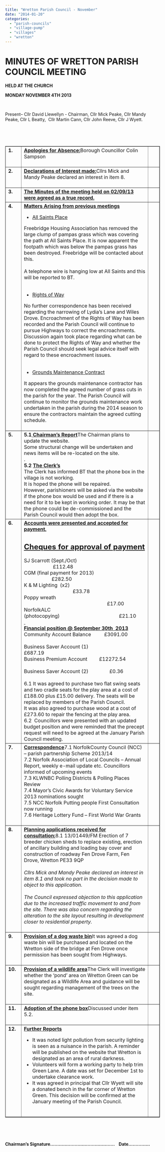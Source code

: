 ```yaml
---
title: "Wretton Parish Council - November"
date: "2014-01-20"
categories: 
  - "parish-councils"
  - "village-pump"
  - "villages"
  - "wretton"
---
```


# MINUTES OF WRETTON PARISH COUNCIL MEETING

**HELD AT THE CHURCH**

**MONDAY NOVEMBER 4TH 2013**

 

Present– Cllr David Llewellyn - Chairman, Cllr Mick Peake, Cllr Mandy Peake, Cllr L Beatty,  Cllr Martin Cann, Cllr John Reeve, Cllr J Wyett.

 

 

<table width="671" border="1" cellspacing="0" cellpadding="0"><tbody><tr><td valign="top" width="57"><b>1.</b></td><td valign="top" width="567"><b><span style="text-decoration: underline;">Apologies</span></b><b><span style="text-decoration: underline;"> for Absence:</span></b>Borough Councillor Colin Sampson<div></div>&nbsp;</td><td valign="top" width="48">&nbsp;</td></tr><tr><td valign="top" width="57"><b>2.</b></td><td valign="top" width="567"><b><span style="text-decoration: underline;">Declarations of Interest made:</span></b>Cllrs Mick and Mandy Peake declared an interest in item 8.<div></div>&nbsp;</td><td valign="top" width="48">&nbsp;</td></tr><tr><td valign="top" width="57"><b>3.</b></td><td valign="top" width="567"><b><span style="text-decoration: underline;">The Minutes of the meeting held on 02/09/13 were agreed as a true record.</span></b>&nbsp;</td><td valign="top" width="48">&nbsp;</td></tr><tr><td valign="top" width="57"><b>4.</b></td><td valign="top" width="567"><b><span style="text-decoration: underline;">Matters Arising from previous meetings</span></b>&nbsp;<ul><li><span style="text-decoration: underline;">All </span><span style="text-decoration: underline;">Saints Place</span></li></ul>Freebridge Housing Association has removed the large clump of pampas grass which was covering the path at All Saints Place. It is now apparent the footpath which was below the pampas grass has been destroyed. Freebridge will be contacted about this.<div></div>&nbsp;<div></div>A telephone wire is hanging low at All Saints and this will be reported to BT.<div></div>&nbsp;<ul><li><span style="text-decoration: underline;">Rights of Way</span></li></ul>No further correspondence has been received regarding the narrowing of Lydia’s Lane and Wiles Drove. Encroachment of the Rights of Way has been recorded and the Parish Council will continue to pursue Highways to correct the encroachments.<div></div>Discussion again took place regarding what can be done to protect the Rights of Way and whether the Parish Council should seek legal advice itself with regard to these encroachment issues.<div></div>&nbsp;<ul><li><span style="text-decoration: underline;">Grounds Maintenance Contract</span></li></ul>It appears the grounds maintenance contractor has now completed the agreed number of grass cuts in the parish for the year. The Parish Council will continue to monitor the grounds maintenance work undertaken in the parish during the 2014 season to ensure the contractors maintain the agreed cutting schedule.<div></div>&nbsp;</td><td valign="top" width="48">&nbsp;&nbsp;<div></div>&nbsp;<div></div>&nbsp;<div></div>&nbsp;<div></div>&nbsp;<div></div>&nbsp;<div></div>&nbsp;<div></div>&nbsp;<div></div>&nbsp;<div></div>&nbsp;<div></div>&nbsp;<div></div>&nbsp;<div></div>&nbsp;<div></div>&nbsp;<div></div>&nbsp;<div></div>&nbsp;<div></div>&nbsp;<div></div>&nbsp;<div></div>&nbsp;</td></tr><tr><td valign="top" width="57"><b>5.</b></td><td valign="top" width="567"><b>5.1<span style="text-decoration: underline;"> Chairman’s Report</span></b>The Chairman plans to update the website.<div></div>Some structural change will be undertaken and news items will be re-located on the site.<div></div>.<div></div><b>5.2 <span style="text-decoration: underline;">The </span></b><b><span style="text-decoration: underline;">Clerk</span></b><b><span style="text-decoration: underline;">’s</span></b><div></div>The Clerk has informed BT that the phone box in the village is not working.<div></div>It is hoped the phone will be repaired.<div></div>However, parishioners will be asked via the website if the phone box would be used and if there is a need for it to be kept in working order. It may be that the phone could be de-commissioned and the Parish Council would then adopt the box.</td><td valign="top" width="48">&nbsp;&nbsp;<div></div>&nbsp;<div></div>&nbsp;<div></div>&nbsp;<div></div>&nbsp;<div></div>&nbsp;<div></div>&nbsp;<div></div>&nbsp;<div></div>&nbsp;</td></tr><tr><td valign="top" width="57"><b>6.</b></td><td valign="top" width="567"><b><span style="text-decoration: underline;">Accounts were presented and accepted for payment.</span></b><h2><span style="text-decoration: underline;">Cheques for approval of payment</span></h2>SJ Scarrott (Sept./Oct)&nbsp;&nbsp;&nbsp;&nbsp;&nbsp;&nbsp;&nbsp;&nbsp; &nbsp;&nbsp;&nbsp;&nbsp;&nbsp;&nbsp;&nbsp;&nbsp;&nbsp;&nbsp;&nbsp; &nbsp;&nbsp;&nbsp;&nbsp;&nbsp;&nbsp;&nbsp;&nbsp;&nbsp; &nbsp;&nbsp;&nbsp;&nbsp;&nbsp;&nbsp;&nbsp;&nbsp;&nbsp;&nbsp;&nbsp;&nbsp;&nbsp;&nbsp;&nbsp;&nbsp;&nbsp;&nbsp;&nbsp;&nbsp;&nbsp;&nbsp;£112.48<div></div>CGM (final payment for 2013)&nbsp;&nbsp;&nbsp;&nbsp;&nbsp;&nbsp;&nbsp;&nbsp;&nbsp;&nbsp;&nbsp;&nbsp;&nbsp;&nbsp;&nbsp;&nbsp;&nbsp; &nbsp;&nbsp;&nbsp;&nbsp;&nbsp;&nbsp;&nbsp;&nbsp;&nbsp;&nbsp;&nbsp;&nbsp;&nbsp;&nbsp;&nbsp;&nbsp;&nbsp;&nbsp;&nbsp;&nbsp;&nbsp;£282.50 &nbsp;&nbsp;&nbsp;&nbsp;&nbsp;&nbsp;&nbsp;&nbsp;&nbsp;&nbsp;&nbsp;&nbsp;&nbsp;&nbsp;&nbsp;&nbsp;&nbsp;&nbsp;&nbsp;&nbsp;&nbsp;&nbsp;&nbsp;&nbsp;&nbsp;&nbsp;&nbsp;&nbsp;<div></div>K &amp; M Lighting &nbsp;(x2)&nbsp;&nbsp;&nbsp;&nbsp;&nbsp;&nbsp;&nbsp;&nbsp;&nbsp;&nbsp;&nbsp;&nbsp;&nbsp;&nbsp;&nbsp;&nbsp;&nbsp;&nbsp;&nbsp; &nbsp;&nbsp;&nbsp;&nbsp;&nbsp;&nbsp;&nbsp;&nbsp;&nbsp;&nbsp;&nbsp;&nbsp;&nbsp;&nbsp;&nbsp;&nbsp;&nbsp;&nbsp;&nbsp;&nbsp;&nbsp;&nbsp;&nbsp;&nbsp;&nbsp;&nbsp;&nbsp;&nbsp;&nbsp;&nbsp;&nbsp;&nbsp;&nbsp;&nbsp;&nbsp;&nbsp;&nbsp;£33.78<div></div>Poppy wreath&nbsp;&nbsp; &nbsp;&nbsp;&nbsp;&nbsp;&nbsp;&nbsp;&nbsp;&nbsp;&nbsp;&nbsp;&nbsp;&nbsp;&nbsp;&nbsp;&nbsp;&nbsp;&nbsp;&nbsp;&nbsp;&nbsp;&nbsp;&nbsp;&nbsp;&nbsp;&nbsp;&nbsp;&nbsp;&nbsp;&nbsp;&nbsp;&nbsp;&nbsp;&nbsp;&nbsp;&nbsp;&nbsp;&nbsp;&nbsp;&nbsp;&nbsp;&nbsp;&nbsp;&nbsp;&nbsp;&nbsp;&nbsp;&nbsp;&nbsp;&nbsp;&nbsp;&nbsp;&nbsp;&nbsp;&nbsp;&nbsp;&nbsp;&nbsp;&nbsp;&nbsp;&nbsp;&nbsp;&nbsp;&nbsp;£17.00<div></div>NorfolkALC (photocopying)&nbsp;&nbsp;&nbsp;&nbsp;&nbsp;&nbsp;&nbsp;&nbsp;&nbsp;&nbsp;&nbsp;&nbsp;&nbsp;&nbsp;&nbsp;&nbsp;&nbsp;&nbsp;&nbsp;&nbsp;&nbsp;&nbsp;&nbsp;&nbsp;&nbsp;&nbsp;&nbsp;&nbsp;&nbsp;&nbsp;&nbsp;&nbsp;&nbsp;&nbsp;&nbsp;&nbsp;&nbsp;&nbsp;&nbsp;&nbsp;&nbsp;&nbsp;&nbsp;&nbsp; £21.10<div></div><b><span style="text-decoration: underline;">&nbsp;</span></b><div></div><b><span style="text-decoration: underline;">Financial position @ September 30th &nbsp;2013</span></b><div></div>Community Account Balance&nbsp;&nbsp;&nbsp;&nbsp;&nbsp;&nbsp;&nbsp;&nbsp;&nbsp; £3091.00&nbsp;&nbsp;&nbsp;&nbsp;&nbsp;&nbsp; &nbsp;&nbsp;&nbsp;&nbsp;&nbsp;&nbsp;&nbsp;&nbsp;<div></div>Business Saver Account (1)&nbsp;&nbsp;&nbsp;&nbsp;&nbsp;&nbsp;&nbsp;&nbsp;&nbsp;&nbsp;&nbsp; £687.19&nbsp;&nbsp;&nbsp;&nbsp;&nbsp;&nbsp;&nbsp;&nbsp;&nbsp;&nbsp;&nbsp;&nbsp;&nbsp;&nbsp;&nbsp;&nbsp;&nbsp;&nbsp;&nbsp;&nbsp;&nbsp;&nbsp;&nbsp;&nbsp;&nbsp; &nbsp;<div></div>Business Premium Account &nbsp;&nbsp;&nbsp;&nbsp;&nbsp;&nbsp;&nbsp;&nbsp;£12272.54&nbsp;&nbsp;&nbsp;&nbsp;&nbsp;&nbsp;&nbsp; &nbsp;&nbsp;&nbsp;&nbsp;&nbsp; &nbsp;<div></div>Business Saver Account (2)&nbsp;&nbsp;&nbsp;&nbsp;&nbsp;&nbsp;&nbsp;&nbsp;&nbsp;&nbsp;&nbsp;&nbsp;&nbsp; &nbsp;&nbsp;£0.36&nbsp;<div></div>&nbsp;<div></div>6.1 It was agreed to purchase two flat swing seats and two cradle seats for the play area at a cost of £188.00 plus £15.00 delivery. The seats will be replaced by members of the Parish Council.<div></div>It was also agreed to purchase wood at a cost of £273.60 to repair the fencing at the play area.<div></div>6.2&nbsp; Councillors were presented with an updated budget position and were reminded that the precept request will need to be agreed at the January Parish Council meeting.</td><td valign="top" width="48">&nbsp;&nbsp;<div></div>&nbsp;<div></div>&nbsp;<div></div>&nbsp;<div></div>&nbsp;<div></div>&nbsp;<div></div>&nbsp;<div></div>&nbsp;<div></div>&nbsp;<div></div>&nbsp;<div></div>&nbsp;</td></tr><tr><td valign="top" width="57"><b>7.</b></td><td valign="top" width="567"><b><span style="text-decoration: underline;">Correspondence</span></b>7.1 NorfolkCounty Council (NCC) – parish partnership Scheme 2013/14<div></div>7.2 Norfolk Association of Local Councils – Annual Report, weekly e-mail update etc. Councillors informed of upcoming events<div></div>7.3 KLWNBC Polling Districts &amp; Polling Places Review<div></div>7.4 Mayor’s Civic Awards for Voluntary Service 2013 nominations sought<div></div>7.5 NCC Norfolk Putting people First Consultation now running<div></div>7.6 Heritage Lottery Fund – First World War Grants<div></div>&nbsp;</td><td valign="top" width="48">&nbsp;</td></tr><tr><td valign="top" width="57"><b>8.</b></td><td valign="top" width="567"><b><span style="text-decoration: underline;">Planning applications received for consultation:</span></b>8.1 13/01449/FM Erection of 7 breeder chicken sheds to replace existing, erection of ancillary building and loading bay cover and construction of roadway Fen Drove Farm, Fen Drove, Wretton PE33 9QP<div></div>&nbsp;<div></div><i>Cllrs Mick and Mandy Peake declared an interest in item 8.1 and took no part in the decision made to object to this application.</i><div></div>&nbsp;<div></div><i>The Council expressed objection to this application due to the increased traffic movement to and from the site. There was also concern regarding the alteration to the site layout resulting in development closer to residential property.</i><div></div><em>&nbsp;</em></td><td valign="top" width="48">&nbsp;</td></tr><tr><td valign="top" width="57"><b>9.</b></td><td valign="top" width="567"><b><span style="text-decoration: underline;">Provision of a dog waste bin</span></b>It was agreed a dog waste bin will be purchased and located on the Wretton side of the bridge at Fen Drove once permission has been sought from Highways.<div></div>&nbsp;</td><td valign="top" width="48">&nbsp;</td></tr><tr><td valign="top" width="57"><b>10.</b></td><td valign="top" width="567"><b><span style="text-decoration: underline;">Provision of a wildlife area</span></b>The Clerk will investigate whether the ‘pond’ area on Wretton Green can be designated as a Wildlife Area and guidance will be sought regarding management of the trees on the site.<div></div>&nbsp;</td><td valign="top" width="48">&nbsp;</td></tr><tr><td valign="top" width="57"><b>11.</b></td><td valign="top" width="567"><b><span style="text-decoration: underline;">Adoption of the phone box</span></b>Discussed under item 5.2.<div></div>&nbsp;</td><td valign="top" width="48">&nbsp;</td></tr><tr><td valign="top" width="57"><b>12.</b></td><td valign="top" width="567"><b><span style="text-decoration: underline;">Further Reports</span></b><ul><li>It was noted light pollution from security lighting is seen as a nuisance in the parish. A reminder will be published on the website that Wretton is designated as an area of rural darkness.</li><li>Volunteers will form a working party to help trim Green Lane. A date was set for December 1st to undertake clearance work.</li><li>It was agreed in principal that Cllr Wyett will site a donated bench in the far corner of Wretton Green. This decision will be confirmed at the January meeting of the Parish Council.</li></ul>&nbsp;</td><td valign="top" width="48">&nbsp;</td></tr></tbody></table>

 

 

**Chairman’s Signature………………………………………    Date……………**
